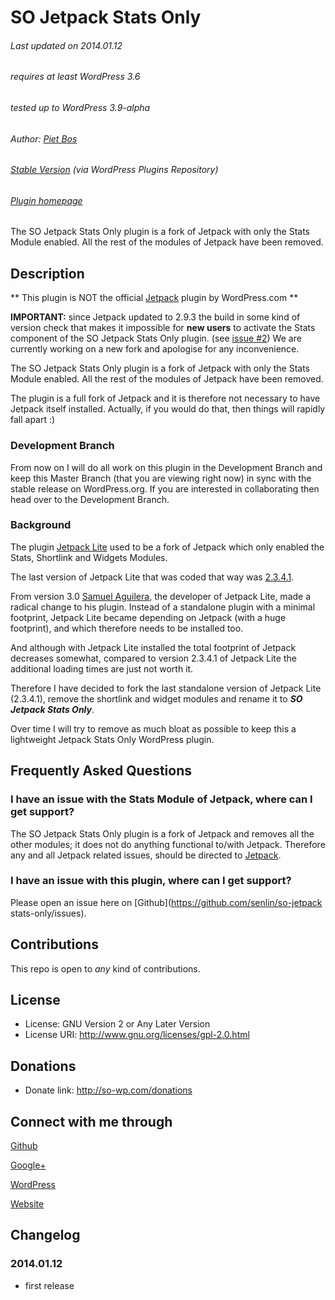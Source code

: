 # SO Jetpack Stats Only

###### Last updated on 2014.01.12
###### requires at least WordPress 3.6
###### tested up to WordPress 3.9-alpha
###### Author: [Piet Bos](https://github.com/senlin)
###### [Stable Version](http://wordpress.org/plugins/so-jetpack-stats-only) (via WordPress Plugins Repository)
###### [Plugin homepage](http://so-wp.com/?p=71)

The SO Jetpack Stats Only plugin is a fork of Jetpack with only the Stats Module enabled. All the rest of the modules of Jetpack have been removed.

## Description

** This plugin is NOT the official [Jetpack](http://jetpack.me/) plugin by WordPress.com **

<strong>IMPORTANT:</strong> since Jetpack updated to 2.9.3 the build in some kind of version check that makes it impossible for <strong>new users</strong> to activate the Stats component of the SO Jetpack Stats Only plugin. (see [issue #2](https://github.com/senlin/so-jetpack-stats-only/issues/2))
We are currently working on a new fork and apologise for any inconvenience.

The SO Jetpack Stats Only plugin is a fork of Jetpack with only the Stats Module enabled. All the rest of the modules of Jetpack have been removed. 

The plugin is a full fork of Jetpack and it is therefore not necessary to have Jetpack itself installed. Actually, if you would do that, then things will rapidly fall apart :)

### Development Branch

From now on I will do all work on this plugin in the Development Branch and keep this Master Branch (that you are viewing right now) in sync with the stable release on WordPress.org. If you are interested in collaborating then head over to the Development Branch.

### Background

The plugin [Jetpack Lite](http://wordpress.org/plugins/jetpack-lite/) used to be a fork of Jetpack which only enabled the Stats, Shortlink and Widgets Modules. 

The last version of Jetpack Lite that was coded that way was [2.3.4.1](http://wordpress.org/plugins/jetpack-lite/changelog/).

From version 3.0 [Samuel Aguilera](http://profiles.wordpress.org/samuelaguilera/), the developer of Jetpack Lite, made a radical change to his plugin. Instead of a standalone plugin with a minimal footprint, Jetpack Lite became depending on Jetpack (with a huge footprint), and which therefore needs to be installed too.

And although with Jetpack Lite installed the total footprint of Jetpack decreases somewhat, compared to version 2.3.4.1 of Jetpack Lite the additional loading times are just not worth it.

Therefore I have decided to fork the last standalone version of Jetpack Lite (2.3.4.1), remove the shortlink and widget modules and rename it to <strong><em>SO Jetpack Stats Only</em></strong>.

Over time I will try to remove as much bloat as possible to keep this a lightweight Jetpack Stats Only WordPress plugin.

## Frequently Asked Questions

### I have an issue with the Stats Module of Jetpack, where can I get support?

The SO Jetpack Stats Only plugin is a fork of Jetpack and removes all the other modules; it does not do anything functional to/with Jetpack. Therefore any and all Jetpack related issues, should be directed to [Jetpack](http://jetpack.me/support/wordpress-com-stats/).

### I have an issue with this plugin, where can I get support?

Please open an issue here on [Github](https://github.com/senlin/so-jetpack stats-only/issues).

## Contributions

This repo is open to _any_ kind of contributions.

## License

* License: GNU Version 2 or Any Later Version
* License URI: http://www.gnu.org/licenses/gpl-2.0.html

## Donations

* Donate link: http://so-wp.com/donations

## Connect with me through

[Github](https://github.com/senlin) 

[Google+](http://plus.google.com/+PietBos) 

[WordPress](http://profiles.wordpress.org/senlin/) 

[Website](http://senlinonline.com)

## Changelog

### 2014.01.12

* first release
